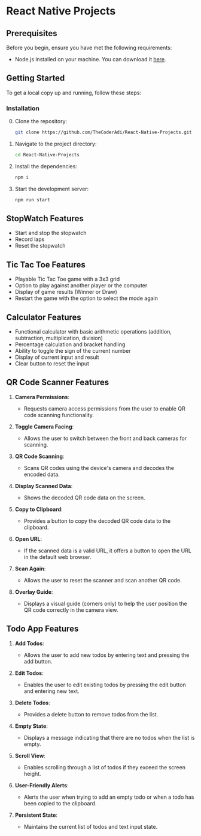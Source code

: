 # React Native Projects

## Prerequisites

Before you begin, ensure you have met the following requirements:

- Node.js installed on your machine. You can download it [here](https://nodejs.org/).

## Getting Started

To get a local copy up and running, follow these steps:

### Installation

0. Clone the repository:
   ```bash
   git clone https://github.com/TheCoderAdi/React-Native-Projects.git
   ```
1. Navigate to the project directory:
   ```bash
   cd React-Native-Projects
   ```
2. Install the dependencies:
   ```bash
   npm i
   ```
3. Start the development server:
   ```bash
   npm run start
   ```

## StopWatch Features

- Start and stop the stopwatch
- Record laps
- Reset the stopwatch

## Tic Tac Toe Features

- Playable Tic Tac Toe game with a 3x3 grid
- Option to play against another player or the computer
- Display of game results (Winner or Draw)
- Restart the game with the option to select the mode again

## Calculator Features

- Functional calculator with basic arithmetic operations (addition, subtraction, multiplication, division)
- Percentage calculation and bracket handling
- Ability to toggle the sign of the current number
- Display of current input and result
- Clear button to reset the input

## QR Code Scanner Features

1. **Camera Permissions**:

   - Requests camera access permissions from the user to enable QR code scanning functionality.

2. **Toggle Camera Facing**:

   - Allows the user to switch between the front and back cameras for scanning.

3. **QR Code Scanning**:

   - Scans QR codes using the device's camera and decodes the encoded data.

4. **Display Scanned Data**:

   - Shows the decoded QR code data on the screen.

5. **Copy to Clipboard**:

   - Provides a button to copy the decoded QR code data to the clipboard.

6. **Open URL**:

   - If the scanned data is a valid URL, it offers a button to open the URL in the default web browser.

7. **Scan Again**:

   - Allows the user to reset the scanner and scan another QR code.

8. **Overlay Guide**:
   - Displays a visual guide (corners only) to help the user position the QR code correctly in the camera view.

## Todo App Features

1. **Add Todos**:

   - Allows the user to add new todos by entering text and pressing the add button.

2. **Edit Todos**:

   - Enables the user to edit existing todos by pressing the edit button and entering new text.

3. **Delete Todos**:

   - Provides a delete button to remove todos from the list.

4. **Empty State**:

   - Displays a message indicating that there are no todos when the list is empty.

5. **Scroll View**:

   - Enables scrolling through a list of todos if they exceed the screen height.

6. **User-Friendly Alerts**:

   - Alerts the user when trying to add an empty todo or when a todo has been copied to the clipboard.

7. **Persistent State**:
   - Maintains the current list of todos and text input state.

